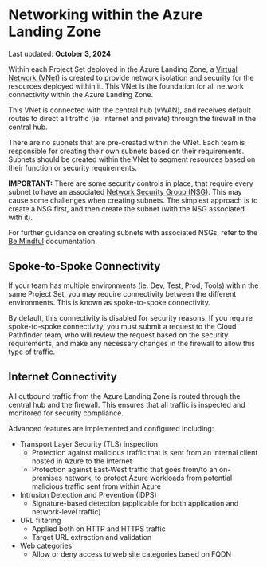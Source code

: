 # Networking within the Azure Landing Zone

Last updated: **October 3, 2024**

Within each Project Set deployed in the Azure Landing Zone, a [Virtual Network (VNet)](https://learn.microsoft.com/en-us/azure/virtual-network/virtual-networks-overview) is created to provide network isolation and security for the resources deployed within it. This VNet is the foundation for all network connectivity within the Azure Landing Zone.

This VNet is connected with the central hub (vWAN), and receives default routes to direct all traffic (ie. Internet and private) through the firewall in the central hub.

There are no subnets that are pre-created within the VNet. Each team is responsible for creating their own subnets based on their requirements. Subnets should be created within the VNet to segment resources based on their function or security requirements.

**IMPORTANT:** There are some security controls in place, that require every subnet to have an associated [Network Security Group (NSG)](https://learn.microsoft.com/en-us/azure/virtual-network/network-security-groups-overview). This may cause some challenges when creating subnets. The simplest approach is to create a NSG first, and then create the subnet (with the NSG associated with it).

For further guidance on creating subnets with associated NSGs, refer to the [Be Mindful](../best-practices/be-mindful.md#using-terraform-to-create-subnets) documentation.

## Spoke-to-Spoke Connectivity

If your team has multiple environments (ie. Dev, Test, Prod, Tools) within the same Project Set, you may require connectivity between the different environments. This is known as spoke-to-spoke connectivity.

By default, this connectivity is disabled for security reasons. If you require spoke-to-spoke connectivity, you must submit a request to the Cloud Pathfinder team, who will review the request based on the security requirements, and make any necessary changes in the firewall to allow this type of traffic.

## Internet Connectivity

All outbound traffic from the Azure Landing Zone is routed through the central hub and the firewall. This ensures that all traffic is inspected and monitored for security compliance.

Advanced features are implemented and configured including:

* Transport Layer Security (TLS) inspection
  * Protection against malicious traffic that is sent from an internal client hosted in Azure to the Internet
  * Protection against East-West traffic that goes from/to an on-premises network, to protect Azure workloads from potential malicious traffic sent from within Azure
* Intrusion Detection and Prevention (IDPS)
  * Signature-based detection (applicable for both application and network-level traffic)
* URL filtering
  * Applied both on HTTP and HTTPS traffic
  * Target URL extraction and validation
* Web categories
  * Allow or deny access to web site categories based on FQDN
